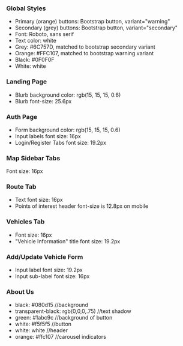 ### Global Styles
- Primary (orange) buttons: Bootstrap button, variant="warning"
- Secondary (grey) buttons: Bootstrap button, variant="secondary"
- Font: Roboto, sans serif
- Text color: white
- Grey: #6C757D, matched to bootstrap secondary variant
- Orange: #FFC107, matched to bootstrap warning variant
- Black: #0F0F0F
- White: white

### Landing Page
- Blurb background color: rgb(15, 15, 15, 0.6)
- Blurb font-size: 25.6px

### Auth Page
- Form background color: rgb(15, 15, 15, 0.6)
- Input labels font size: 16px
- Login/Register Tabs font size: 19.2px

### Map Sidebar Tabs
Font size: 16px

### Route Tab
- Text font size: 16px
- Points of interest header font-size is 12.8px on mobile

### Vehicles Tab
- Font size: 16px
- "Vehicle Information" title font size: 19.2px

### Add/Update Vehicle Form
- Input label font size: 19.2px
- Input sub-label font size: 16px

### About Us
- black: #080d15 //background
- transparent-black: rgb(0,0,0,.75) //text shadow
- green: #1abc9c //background  of button
- white: #f5f5f5 //button
- white: white //header
- orange: #ffc107 //carousel indicators